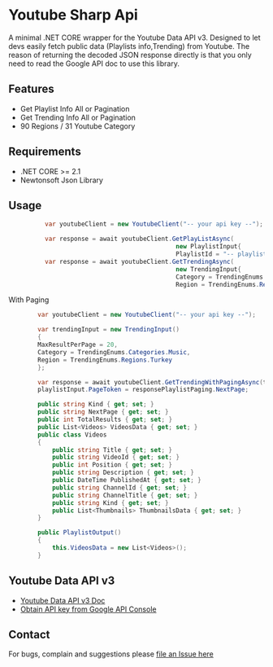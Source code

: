 Youtube Sharp Api
===============

A minimal .NET CORE wrapper for the Youtube Data API v3. Designed to let devs easily 
fetch public data (Playlists info,Trending) from Youtube.
The reason of returning the decoded JSON response directly is that you only need to read the Google API doc 
to use this library.

## Features
* Get Playlist Info All or Pagination 
* Get Trending Info All or Pagination 
* 90 Regions / 31 Youtube Category

## Requirements
* .NET CORE >= 2.1
* Newtonsoft Json Library

## Usage 
```c#
          var youtubeClient = new YoutubeClient("-- your api key --");

          var response = await youtubeClient.GetPlayListAsync(
                                              new PlaylistInput{
                                              PlaylistId = "-- playlist url --"}, CancellationToken.None));
          var response = await youtubeClient.GetTrendingAsync(
                                              new TrendingInput{
                                              Category = TrendingEnums.Categories.Music,
                                              Region = TrendingEnums.Regions.Turkey}), CancellationToken.None);
```
With Paging
```c#
        var youtubeClient = new YoutubeClient("-- your api key --");

        var trendingInput = new TrendingInput()
        {
        MaxResultPerPage = 20,
        Category = TrendingEnums.Categories.Music,
        Region = TrendingEnums.Regions.Turkey
        };

        var response = await youtubeClient.GetTrendingWithPagingAsync(trendingInput, token: new CancellationToken());
        playlistInput.PageToken = responsePlaylistPaging.NextPage;

```
```c#
        public string Kind { get; set; }
        public string NextPage { get; set; }
        public int TotalResults { get; set; }
        public List<Videos> VideosData { get; set; }
        public class Videos
        {
            public string Title { get; set; }
            public string VideoId { get; set; }
            public int Position { get; set; }
            public string Description { get; set; }
            public DateTime PublishedAt { get; set; }
            public string ChannelId { get; set; }
            public string ChannelTitle { get; set; }
            public string Kind { get; set; }
            public List<Thumbnails> ThumbnailsData { get; set; }
        }

        public PlaylistOutput()
        {
            this.VideosData = new List<Videos>();
        }
```

## Youtube Data API v3
- [Youtube Data API v3 Doc](https://developers.google.com/youtube/v3/)
- [Obtain API key from Google API Console](http://code.google.com/apis/console)

## Contact

For bugs, complain and suggestions please [file an Issue here](https://github.com/omansak/YoutubeSharpApi/issues) 
